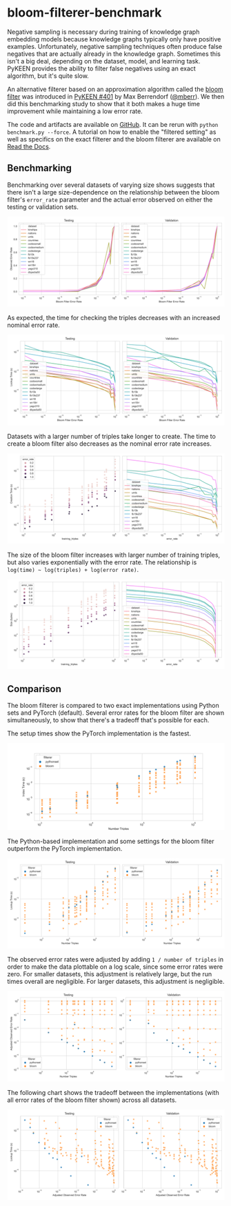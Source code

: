 # bloom-filterer-benchmark

Negative sampling is necessary during training of knowledge graph embedding models because knowledge graphs typically
only have positive examples. Unfortunately, negative sampling techniques often produce false negatives that are actually
already in the knowledge graph. Sometimes this isn't a big deal, depending on the dataset, model, and learning task.
PyKEEN provides the ability to filter false negatives using an exact algorithm, but it's quite slow.

An alternative filterer based on an approximation algorithm called the
[bloom filter](https://en.wikipedia.org/wiki/Bloom_filter) was introduced in
[PyKEEN #401](https://github.com/pykeen/pykeen/pull/401) by Max Berrendorf ([@mberr](https://github.com/mberr)).
We then did this benchmarking study to show that it both makes a huge time improvement while maintaining a low
error rate.

The code and artifacts are available on [GitHub](https://github.com/pykeen/bloom-filterer-benchmark). 
It can be rerun with `python benchmark.py --force`.  A tutorial on how to enable the "filtered setting"
as well as specifics on the exact filterer and the bloom filterer are available on
[Read the Docs](https://pykeen.readthedocs.io/en/latest/reference/negative_sampling.html).

## Benchmarking

Benchmarking over several datasets of varying size shows suggests that there isn't a large size-dependence on the
relationship between the bloom filter's
`error_rate` parameter and the actual error observed on either the testing or validation sets.

<img src="charts/errors.svg" />

As expected, the time for checking the triples decreases with an increased nominal error rate.

<img src="charts/lookup_times.svg" />

Datasets with a larger number of triples take longer to create. The time to create a bloom filter also decreases as the
nominal error rate increases.

<img src="charts/creation_times.svg" />

The size of the bloom filter increases with larger number of training triples, but also varies exponentially with the
error rate. The relationship is `log(time) ~ log(triples) + log(error rate)`.

<img src="charts/sizes.svg" />

## Comparison

The bloom filterer is compared to two exact implementations using Python sets and PyTorch (default). Several error rates
for the bloom filter are shown simultaneously, to show that there's a tradeoff that's possible for each.

The setup times show the PyTorch implementation is the fastest.

<img src="charts/comparison/setup.svg" />

The Python-based implementation and some settings for the bloom filter outperform the PyTorch implementation.

<img src="charts/comparison/lookup_times.svg" />

The observed error rates were adjusted by adding `1 / number of triples` in order to make the data plottable on a log
scale, since some error rates were zero. For smaller datasets, this adjustment is relatively large, but the run times
overall are negligible. For larger datasets, this adjustment is negligible.

<img src="charts/comparison/errors.svg" />

The following chart shows the tradeoff between the implementations (with all error rates of the bloom filter shown)
across all datasets.

<img src="charts/comparison/errors_2d.svg" />